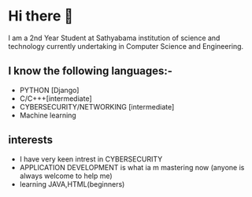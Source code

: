 # Hi there 👋

I am a 2nd Year Student at Sathyabama institution of science and technology currently undertaking in Computer Science and Engineering.
## I know the following languages:-
* PYTHON [Django]
* C/C+++[intermediate]
* CYBERSECURITY/NETWORKING [intermediate]
* Machine learning
## interests
* I have very keen intrest in CYBERSECURITY
* APPLICATION DEVELOPMENT is what ia m mastering now (anyone is always welcome to help me)
* learning JAVA,HTML(beginners)
